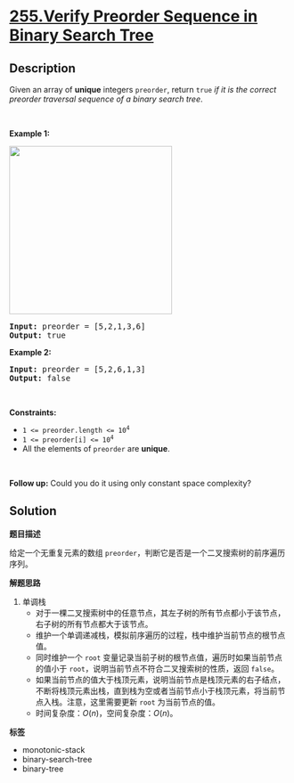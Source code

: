 # [255.Verify Preorder Sequence in Binary Search Tree](https://leetcode.com/problems/verify-preorder-sequence-in-binary-search-tree/description/)

## Description

<p>Given an array of <strong>unique</strong> integers <code>preorder</code>, return <code>true</code> <em>if it is the correct preorder traversal sequence of a binary search tree</em>.</p>

<p>&nbsp;</p>
<p><strong class="example">Example 1:</strong></p>
<img alt="" src="https://fastly.jsdelivr.net/gh/doocs/leetcode@main/solution/0200-0299/0255.Verify%20Preorder%20Sequence%20in%20Binary%20Search%20Tree/images/preorder-tree.jpg" style="width: 292px; height: 302px;" />
<pre>
<strong>Input:</strong> preorder = [5,2,1,3,6]
<strong>Output:</strong> true
</pre>

<p><strong class="example">Example 2:</strong></p>

<pre>
<strong>Input:</strong> preorder = [5,2,6,1,3]
<strong>Output:</strong> false
</pre>

<p>&nbsp;</p>
<p><strong>Constraints:</strong></p>

<ul>
  <li><code>1 &lt;= preorder.length &lt;= 10<sup>4</sup></code></li>
  <li><code>1 &lt;= preorder[i] &lt;= 10<sup>4</sup></code></li>
  <li>All the elements of <code>preorder</code> are <strong>unique</strong>.</li>
</ul>

<p>&nbsp;</p>
<p><strong>Follow up:</strong> Could you do it using only constant space complexity?</p>

## Solution

**题目描述**

给定一个无重复元素的数组 `preorder`，判断它是否是一个二叉搜索树的前序遍历序列。

**解题思路**

1. 单调栈
   - 对于一棵二叉搜索树中的任意节点，其左子树的所有节点都小于该节点，右子树的所有节点都大于该节点。
   - 维护一个单调递减栈，模拟前序遍历的过程，栈中维护当前节点的根节点值。
   - 同时维护一个 `root` 变量记录当前子树的根节点值，遍历时如果当前节点的值小于 `root`，说明当前节点不符合二叉搜索树的性质，返回 `false`。
   - 如果当前节点的值大于栈顶元素，说明当前节点是栈顶元素的右子结点，不断将栈顶元素出栈，直到栈为空或者当前节点小于栈顶元素，将当前节点入栈。注意，这里需要更新 `root` 为当前节点的值。
   - 时间复杂度：$O(n)$，空间复杂度：$O(n)$。

**标签**

- monotonic-stack
- binary-search-tree
- binary-tree
